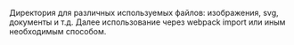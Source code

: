 Директория для различных используемых файлов: изображения, svg, документы и т.д.
Далее использование через webpack import или иным необходимым способом.
